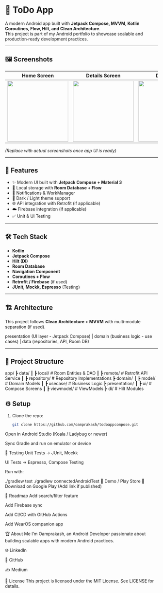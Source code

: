 # 📱 ToDo App  

A modern Android app built with **Jetpack Compose, MVVM, Kotlin Coroutines, Flow, Hilt, and Clean Architecture**.  
This project is part of my Android portfolio to showcase scalable and production‑ready development practices.  

---

## 🖼️ Screenshots  

| Home Screen | Details Screen | Dark Mode |  
|-------------|---------------|-----------|  
| <img src="screenshots/home.png" width="200"/> | <img src="screenshots/details.png" width="200"/> | <img src="screenshots/dark.png" width="200"/> |  

*(Replace with actual screenshots once app UI is ready)*  

---

## 🚀 Features  

- ✨ Modern UI built with **Jetpack Compose + Material 3**  
- 📂 Local storage with **Room Database + Flow**  
- 🔔 Notifications & WorkManager  
- 🎨 Dark / Light theme support  
- 🌐 API integration with Retrofit (if applicable)  
- ☁️ Firebase integration (if applicable)  
- ✅ Unit & UI Testing  

---

## 🛠 Tech Stack  

- **Kotlin**  
- **Jetpack Compose**  
- **Hilt (DI)**  
- **Room Database**  
- **Navigation Component**  
- **Coroutines + Flow**  
- **Retrofit / Firebase** (if used)  
- **JUnit, Mockk, Espresso** (Testing)  

---

## 🏗️ Architecture  

This project follows **Clean Architecture + MVVM** with multi‑module separation (if used).  

presentation (UI layer - Jetpack Compose)
|
domain (business logic - use cases)
|
data (repositories, API, Room DB)



---

## 📂 Project Structure  

app/
┣ data/
┃ ┣ local/ # Room Entities & DAO
┃ ┣ remote/ # Retrofit API Service
┃ ┣ repository/ # Repository Implementations
┣ domain/
┃ ┣ model/ # Domain Models
┃ ┣ usecase/ # Business Logic
┣ presentation/
┃ ┣ ui/ # Compose Screens
┃ ┣ viewmodel/ # ViewModels
┣ di/ # Hilt Modules



## ⚙️ Setup  

1. Clone the repo:  
   ```bash
   git clone https://github.com/oamprakash/todoappcompose.git
Open in Android Studio (Koala / Ladybug or newer)

Sync Gradle and run on emulator or device

🧪 Testing
Unit Tests → JUnit, Mockk

UI Tests → Espresso, Compose Testing

Run with:


./gradlew test
./gradlew connectedAndroidTest
🔗 Demo / Play Store
📲 Download on Google Play
(Add link if published)

📌 Roadmap
 Add search/filter feature

 Add Firebase sync

 Add CI/CD with GitHub Actions

 Add WearOS companion app

🏆 About Me
I’m Oamprakash, an Android Developer passionate about building scalable apps with modern Android practices.

🌐 LinkedIn

🐙 GitHub

✍️ Medium

📜 License
This project is licensed under the MIT License. See LICENSE for details.






